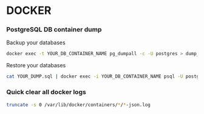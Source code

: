 # DOCKER


### PostgreSQL DB container dump

Backup your databases
```bash
docker exec -t YOUR_DB_CONTAINER_NAME pg_dumpall -c -U postgres > dump_`date +%d-%m-%Y"_"%H_%M_%S`.sql
```

Restore your databases
```bash
cat YOUR_DUMP.sql | docker exec -i YOUR_DB_CONTAINER_NAME psql -U postgres
```

### Quick clear all docker logs
```bash
truncate -s 0 /var/lib/docker/containers/*/*-json.log
```
